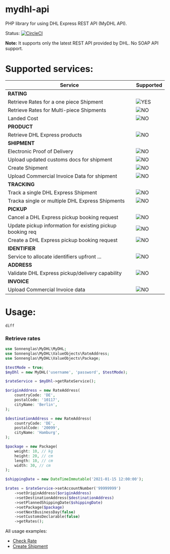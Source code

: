 # mydhl-api
PHP library for using DHL Express REST API (MyDHL API). 

Status: [![CircleCI](https://circleci.com/gh/sonnenglas/mydhl-php-sdk/tree/master.svg?style=shield)](https://circleci.com/gh/sonnenglas/mydhl-api/tree/master)

__Note:__ It supports only the latest REST API provided by DHL. No SOAP API support.


# Supported services:

Service      | Supported
-------------|------------
__RATING__   |
Retrieve Rates for a one piece Shipment     | ![YES](https://via.placeholder.com/40/00c000/000000?text=YES)
Retrieve Rates for Multi-piece Shipments    | ![NO](https://via.placeholder.com/40/c0000/000000?text=NO)
Landed Cost                                 | ![NO](https://via.placeholder.com/40/c0000/000000?text=NO)
__PRODUCT__  |
Retrieve DHL Express products               | ![NO](https://via.placeholder.com/40/c0000/000000?text=NO)
__SHIPMENT__ |
Electronic Proof of Delivery                | ![NO](https://via.placeholder.com/40/c0000/000000?text=NO)
Upload updated customs docs for shipment    | ![NO](https://via.placeholder.com/40/c0000/000000?text=NO)
Create Shipment                             | ![NO](https://via.placeholder.com/40/00c00/000000?text=YES)
Upload Commercial Invoice Data for shipment | ![NO](https://via.placeholder.com/40/c0000/000000?text=NO)
__TRACKING__ |
Track a single DHL Express Shipment             | ![NO](https://via.placeholder.com/40/c0000/000000?text=NO)
Tracka single or multiple DHL Express Shipments | ![NO](https://via.placeholder.com/40/c0000/000000?text=NO)
__PICKUP__ |
Cancel a DHL Express pickup booking request     | ![NO](https://via.placeholder.com/40/c0000/000000?text=NO)
Update pickup information for existing pickup booking req | ![NO](https://via.placeholder.com/40/c0000/000000?text=NO)
Create a DHL Express pickup booking request | ![NO](https://via.placeholder.com/40/c0000/000000?text=NO)
__IDENTIFIER__ | 
Service to allocate identifiers upfront ... | ![NO](https://via.placeholder.com/40/c0000/000000?text=NO)
__ADDRESS__ | 
Validate DHL Express pickup/delivery capability | ![NO](https://via.placeholder.com/40/c0000/000000?text=NO)
__INVOICE__ |
Upload Commercial Invoice data | ![NO](https://via.placeholder.com/40/c0000/000000?text=NO)
# Usage:

```diff```

### Retrieve rates

```php
use Sonnenglas\MyDHL\MyDHL;
use Sonnenglas\MyDHL\ValueObjects\RateAddress;
use Sonnenglas\MyDHL\ValueObjects\Package;

$testMode = true;
$myDhl = new MyDHL('username', 'password', $testMode);

$rateService = $myDhl->getRateService();

$originAddress = new RateAddress(
    countryCode: 'DE',
    postalCode: '10117',
    cityName: 'Berlin',
);

$destinationAddress = new RateAddress(
    countryCode: 'DE',
    postalCode: '20099',
    cityName: 'Hamburg',
);

$package = new Package(
    weight: 10, // kg
    height: 20, // cm
    length: 10, // cm
    width: 30, // cm
);

$shippingDate = new DateTimeImmutable('2021-01-15 12:00:00');

$rates = $rateService->setAccountNumber('99999999')
    ->setOriginAddress($originAddress)
    ->setDestinationAddress($destinationAddress)
    ->setPlannedShippingDate($shippingDate)
    ->setPackage($package)
    ->setNextBusinessDay(false)
    ->setCustomsDeclarable(false)
    ->getRates();

```


All usage examples:
- [Check Rate](https://github.com/sonnenglas/mydhl-php-sdk/blob/master/examples/checkRate.php)
- [Create Shipment](https://github.com/sonnenglas/mydhl-php-sdk/blob/master/examples/createShipment.php)
